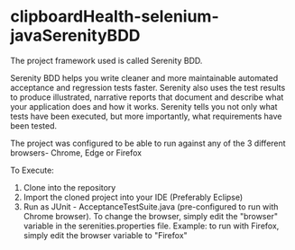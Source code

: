 # clipboardHealth-selenium-javaSerenityBDD

The project framework used is called Serenity BDD. 

Serenity BDD helps you write cleaner and more maintainable automated acceptance and regression tests faster. Serenity also uses the test results to produce illustrated, narrative reports that document and describe what your application does and how it works. Serenity tells you not only what tests have been executed, but more importantly, what requirements have been tested.

The project was configured to be able to run against any of the 3 different browsers- Chrome, Edge or Firefox

To Execute:

1. Clone into the repository
2. Import the cloned project into your IDE (Preferably Eclipse)
3. Run as JUnit - AcceptanceTestSuite.java (pre-configured to run with Chrome browser). To change the browser, simply edit the "browser" variable in the serenities.properties file. Example: to run with Firefox, simply edit the browser variable to "Firefox"
